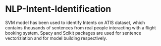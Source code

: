 # NLP-Intent-Identification
SVM model has been used to identify Intents on ATIS dataset, which contains thousands of sentences from real people interacting with a flight booking system.
Spacy and Scikit packages are used for sentence vectoriziation and for model building respectively.

